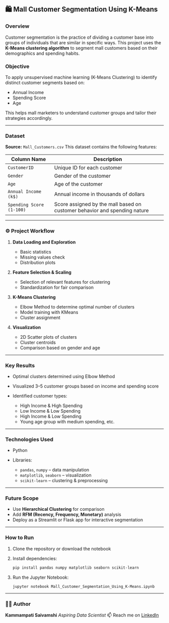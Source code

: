 ## 🛍️ Mall Customer Segmentation Using K-Means

###  Overview

Customer segmentation is the practice of dividing a customer base into groups of individuals that are similar in specific ways. This project uses the **K-Means clustering algorithm** to segment mall customers based on their demographics and spending habits.

###  Objective

To apply unsupervised machine learning (K-Means Clustering) to identify distinct customer segments based on:

* Annual Income
* Spending Score
* Age

This helps mall marketers to understand customer groups and tailor their strategies accordingly.

---

###  Dataset

**Source:** `Mall_Customers.csv`
This dataset contains the following features:

| Column Name              | Description                                                               |
| ------------------------ | ------------------------------------------------------------------------- |
| `CustomerID`             | Unique ID for each customer                                               |
| `Gender`                 | Gender of the customer                                                    |
| `Age`                    | Age of the customer                                                       |
| `Annual Income (k$)`     | Annual income in thousands of dollars                                     |
| `Spending Score (1-100)` | Score assigned by the mall based on customer behavior and spending nature |

---

### ⚙ Project Workflow

1. **Data Loading and Exploration**

   * Basic statistics
   * Missing values check
   * Distribution plots

2. **Feature Selection & Scaling**

   * Selection of relevant features for clustering
   * Standardization for fair comparison

3. **K-Means Clustering**

   * Elbow Method to determine optimal number of clusters
   * Model training with KMeans
   * Cluster assignment

4. **Visualization**

   * 2D Scatter plots of clusters
   * Cluster centroids
   * Comparison based on gender and age

---

###  Key Results

* Optimal clusters determined using Elbow Method
* Visualized 3–5 customer groups based on income and spending score
* Identified customer types:

  * High Income & High Spending
  * Low Income & Low Spending
  * High Income & Low Spending
  * Young age group with medium spending, etc.

---

###  Technologies Used

* Python 
* Libraries:

  * `pandas`, `numpy` – data manipulation
  * `matplotlib`, `seaborn` – visualization
  * `scikit-learn` – clustering & preprocessing

---

###  Future Scope

* Use **Hierarchical Clustering** for comparison
* Add **RFM (Recency, Frequency, Monetary)** analysis
* Deploy as a Streamlit or Flask app for interactive segmentation

---

###  How to Run

1. Clone the repository or download the notebook
2. Install dependencies:

   ```bash
   pip install pandas numpy matplotlib seaborn scikit-learn
   ```
3. Run the Jupyter Notebook:

   ```
   jupyter notebook Mall_Customer_Segmentation_Using_K-Means.ipynb
   ```

---

### 🙋‍♂️ Author

**Kammampati Saivamshi**
*Aspiring Data Scientist*
📫 Reach me on [LinkedIn](https://www.linkedin.com)

